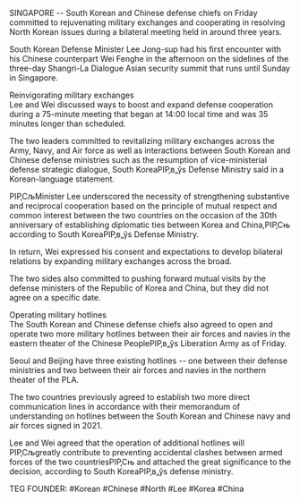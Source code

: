 SINGAPORE -- South Korean and Chinese defense chiefs on Friday committed to rejuvenating military exchanges and cooperating in resolving North Korean issues during a bilateral meeting held in around three years.  
  
South Korean Defense Minister Lee Jong-sup had his first encounter with his Chinese counterpart Wei Fenghe in the afternoon on the sidelines of the three-day Shangri-La Dialogue Asian security summit that runs until Sunday in Singapore.  
  
Reinvigorating military exchanges  
Lee and Wei discussed ways to boost and expand defense cooperation during a 75-minute meeting that began at 14:00 local time and was 35 minutes longer than scheduled.  
  
The two leaders committed to revitalizing military exchanges across the Army, Navy, and Air force as well as interactions between South Korean and Chinese defense ministries such as the resumption of vice-ministerial defense strategic dialogue, South KoreaРІР‚в„ўs Defense Ministry said in a Korean-language statement.  
  
РІР‚СљMinister Lee underscored the necessity of strengthening substantive and reciprocal cooperation based on the principle of mutual respect and common interest between the two countries on the occasion of the 30th anniversary of establishing diplomatic ties between Korea and China,РІР‚Сњ according to South KoreaРІР‚в„ўs Defense Ministry.  
  
In return, Wei expressed his consent and expectations to develop bilateral relations by expanding military exchanges across the broad.  
  
The two sides also committed to pushing forward mutual visits by the defense ministers of the Republic of Korea and China, but they did not agree on a specific date.  
  
Operating military hotlines  
The South Korean and Chinese defense chiefs also agreed to open and operate two more military hotlines between their air forces and navies in the eastern theater of the Chinese PeopleРІР‚в„ўs Liberation Army as of Friday.  
  
Seoul and Beijing have three existing hotlines -- one between their defense ministries and two between their air forces and navies in the northern theater of the PLA.  
  
The two countries previously agreed to establish two more direct communication lines in accordance with their memorandum of understanding on hotlines between the South Korean and Chinese navy and air forces signed in 2021.  
  
Lee and Wei agreed that the operation of additional hotlines will РІР‚Сљgreatly contribute to preventing accidental clashes between armed forces of the two countriesРІР‚Сњ and attached the great significance to the decision, according to South KoreaРІР‚в„ўs defense ministry.  


TEG FOUNDER:
#Korean
#Chinese
#North
#Lee
#Korea
#China